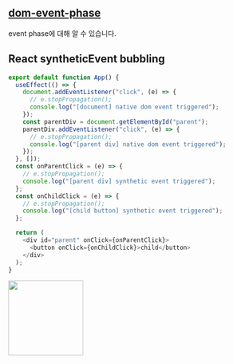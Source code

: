 ## [dom-event-phase](https://egas.tistory.com/99)

event phase에 대해 알 수 있습니다.

## React syntheticEvent bubbling

```javascript
export default function App() {
  useEffect(() => {
    document.addEventListener("click", (e) => {
      // e.stopPropagation();
      console.log("[document] native dom event triggered");
    });
    const parentDiv = document.getElementById("parent");
    parentDiv.addEventListener("click", (e) => {
      // e.stopPropagation();
      console.log("[parent div] native dom event triggered");
    });
  }, []);
  const onParentClick = (e) => {
    // e.stopPropagation();
    console.log("[parent div] synthetic event triggered");
  };
  const onChildClick = (e) => {
    // e.stopPropagation();
    console.log("[child button] synthetic event triggered");
  };

  return (
    <div id="parent" onClick={onParentClick}>
      <button onClick={onChildClick}>child</button>
    </div>
  );
}
```

<img src="https://user-images.githubusercontent.com/22424891/128633604-e1425c95-a3a5-41f6-af1d-0b9fba89e169.png" height="150px" />